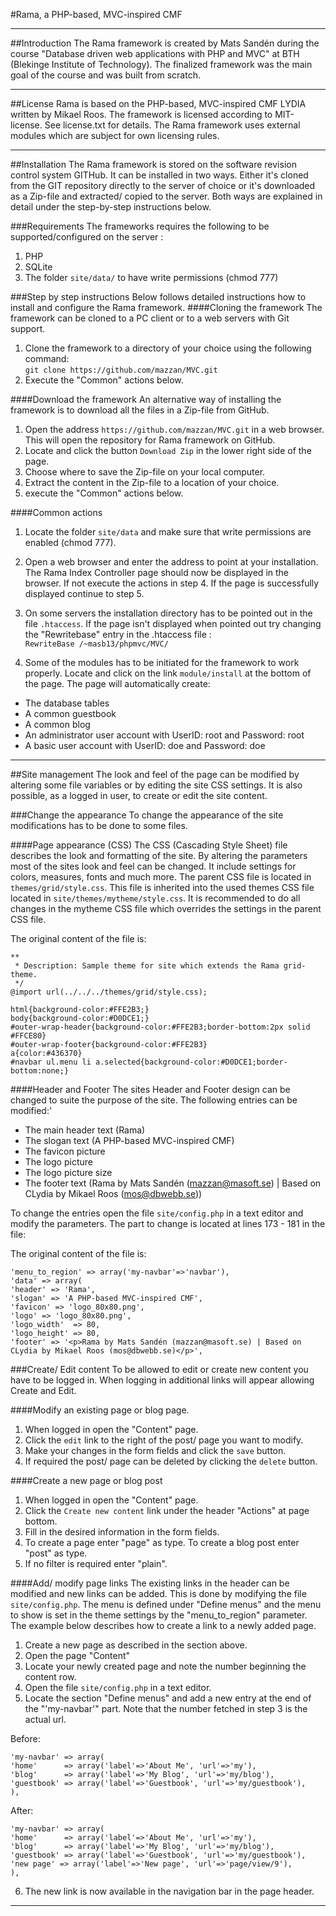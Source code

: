 #Rama, a PHP-based, MVC-inspired CMF
___   
 
##Introduction
The Rama framework is created by Mats Sandén during the course "Database driven web applications with PHP and MVC" at BTH (Blekinge Institute of Technology). The finalized
framework was the main goal of the course and was built from scratch.
___   

##License
Rama is based on the PHP-based, MVC-inspired CMF LYDIA written by Mikael Roos. The framework is licensed according to MIT-license. See license.txt
for details. The Rama framework uses external modules which are subject for own licensing rules.
___   


##Installation
The Rama framework is stored on the software revision control system GITHub. It can be installed in two ways. Either it's cloned from the GIT repository directly to the server of choice or it's downloaded as a Zip-file and extracted/ copied to the server. Both ways are explained in detail under the step-by-step instructions below.

###Requirements
The frameworks requires the following to be supported/configured on the server :
1. PHP
2. SQLite
3. The folder `site/data/` to have write permissions (chmod 777)


###Step by step instructions
Below follows detailed instructions how to install and configure the Rama framework.
####Cloning the framework
The framework can be cloned to a PC client or to a web servers with Git support.
1. Clone the framework to a directory of your choice using the following command:  
`git clone https://github.com/mazzan/MVC.git`  
2. Execute the "Common" actions below.

####Download the framework
An alternative way of installing the framework is to download all the files in a Zip-file from GitHub. 
1. Open the address `https://github.com/mazzan/MVC.git` in a web browser. This will open the repository for Rama framework on GitHub.
2. Locate and click the button `Download Zip` in the lower right side of the page.
3. Choose where to save the Zip-file on your local computer.
4. Extract the content in the Zip-file to a location of your choice.
5. execute the "Common" actions below.

####Common actions

1. Locate the folder `site/data` and make sure that write permissions are enabled (chmod 777).

2. Open a web browser and enter the address to point at your installation. The Rama Index Controller page should now be displayed in the browser. If not execute the actions in step 4. If the page is successfully displayed continue to step 5.
3. On some servers the installation directory has to be pointed out in the file `.htaccess`. If the page isn't displayed when pointed out try changing the "Rewritebase" entry in the .htaccess file :  
`RewriteBase /~masb13/phpmvc/MVC/`
4. Some of the modules has to be initiated for the framework to work properly. Locate and click on the link `module/install` at the bottom of the page. The page will automatically create:
* The database tables
* A common guestbook
* A common blog
* An administrator user account with UserID: root and Password: root
* A basic user account with UserID: doe and Password: doe
___   

##Site management
The look and feel of the page can be modified by altering some file variables or by editing the site CSS settings. It is also possible, as a logged in user, to create or edit the site content. 

###Change the appearance
To change the appearance of the site modifications has to be done to some files. 

####Page appearance (CSS)
The CSS (Cascading Style Sheet) file describes the look and formatting of the site. By altering the parameters most of the sites look and feel can be changed. It include settings for colors, measures, fonts and much more. The parent CSS file is located in `themes/grid/style.css`. This file is inherited into the used themes CSS file located in `site/themes/mytheme/style.css`. It is recommended to do all changes in the mytheme CSS file which overrides the settings in the parent CSS file. 

The original content of the file is:  

    ** 
     * Description: Sample theme for site which extends the Rama grid-theme.
     */
    @import url(../../../themes/grid/style.css);

    html{background-color:#FFE2B3;}
    body{background-color:#D0DCE1;}
    #outer-wrap-header{background-color:#FFE2B3;border-bottom:2px solid #FFCE80}
    #outer-wrap-footer{background-color:#FFE2B3}
    a{color:#436370}
    #navbar ul.menu li a.selected{background-color:#D0DCE1;border-bottom:none;}

####Header and Footer
The sites Header and Footer design can be changed to suite the purpose of the site. The following entries can be modified:'
* The main header text (Rama)
* The slogan text (A PHP-based MVC-inspired CMF)
* The favicon picture
* The logo picture
* The logo picture size
* The footer text (Rama by Mats Sandén (mazzan@masoft.se) | Based on CLydia by Mikael Roos (mos@dbwebb.se))

To change the entries open the file `site/config.php` in a text editor and modify the parameters. The part to change is located at lines 173 - 181 in the file:

The original content of the file is:

    'menu_to_region' => array('my-navbar'=>'navbar'),
    'data' => array(
    'header' => 'Rama',
    'slogan' => 'A PHP-based MVC-inspired CMF',
    'favicon' => 'logo_80x80.png',
    'logo' => 'logo_80x80.png',
    'logo_width'  => 80,
    'logo_height' => 80,
    'footer' => '<p>Rama by Mats Sandén (mazzan@masoft.se) | Based on CLydia by Mikael Roos (mos@dbwebb.se)</p>',

###Create/ Edit content
To be allowed to edit or create new content you have to be logged in. When logging in additional links will appear allowing Create and Edit.

####Modify an existing page or blog page.
1. When logged in open the "Content" page.
2. Click the `edit` link to the right of the post/ page you want to modify.
3. Make your changes in the form fields and click the `save` button.
4. If required the post/ page can be deleted by clicking the `delete` button.

####Create a new page or blog post
1. When logged in open the "Content" page.
2. Click the `Create new content` link under the header "Actions" at page bottom.
3. Fill in the desired information in the form fields. 
4. To create a page enter "page" as type. To create a blog post enter "post" as type.
5. If no filter is required enter "plain".

####Add/ modify page links
The existing links in the header can be modified and new links can be added. This is done by modifying the file `site/config.php`. The menu is defined under "Define menus" and the menu to show is set in the theme settings by the "menu_to_region" parameter. The example below describes how to create a link to a newly added page.
1. Create a new page as described in the section above.
2. Open the page "Content"
3. Locate your newly created page and note the number beginning the content row.
4. Open the file `site/config.php` in a text editor.
5. Locate the section "Define menus" and add a new entry at the end of the "'my-navbar'" part. Note that the number fetched in step 3 is the actual url.

Before:

    'my-navbar' => array(
    'home'      => array('label'=>'About Me', 'url'=>'my'),
    'blog'      => array('label'=>'My Blog', 'url'=>'my/blog'),
    'guestbook' => array('label'=>'Guestbook', 'url'=>'my/guestbook'),
    ),
    
After:

    'my-navbar' => array(
    'home'      => array('label'=>'About Me', 'url'=>'my'),
    'blog'      => array('label'=>'My Blog', 'url'=>'my/blog'),
    'guestbook' => array('label'=>'Guestbook', 'url'=>'my/guestbook'),
    'new page' => array('label'=>'New page', 'url'=>'page/view/9'),
    ),
    
6. The new link is now available in the navigation bar in the page header.

___   

